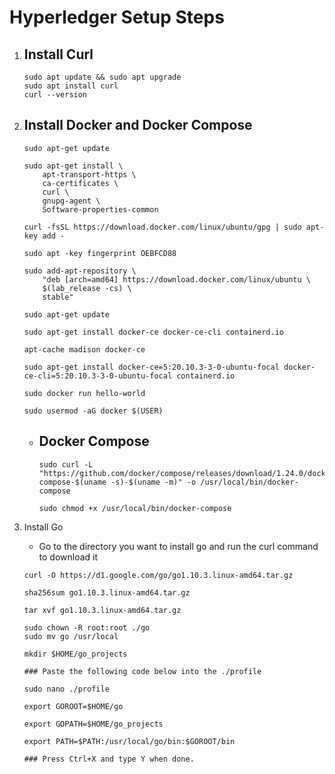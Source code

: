 # Hyperledger Setup Steps

1.  Install Curl
    -   
        sudo apt update && sudo apt upgrade
        sudo apt install curl
        curl --version
2.  Install Docker and Docker Compose
    -   
        sudo apt-get update

        sudo apt-get install \
            apt-transport-https \
            ca-certificates \
            curl \
            gnupg-agent \
            Software-properties-common

        curl -fsSL https://download.docker.com/linux/ubuntu/gpg | sudo apt-key add -

        sudo apt -key fingerprint OEBFCD88

        sudo add-apt-repository \
            "deb [arch=amd64] https://download.docker.com/linux/ubuntu \
            $(lab_release -cs) \
            stable"
        
        sudo apt-get update

        sudo apt-get install docker-ce docker-ce-cli containerd.io

        apt-cache madison docker-ce

        sudo apt-get install docker-ce=5:20.10.3-3-0-ubuntu-focal docker-ce-cli=5:20.10.3-3-0-ubuntu-focal containerd.io
        
        sudo docker run hello-world

        sudo usermod -aG docker $(USER)
    -   Docker Compose 
        -   
            sudo curl -L "https://github.com/docker/compose/releases/download/1.24.0/docker-compose-$(uname -s)-$(uname -m)" -o /usr/local/bin/docker-compose

            sudo chmod +x /usr/local/bin/docker-compose

        <LOGOUT AND RELOGIN AT THIS STEP>
3.  Install Go

    -    Go to the directory you want to install go and run the curl command to download it

        curl -O https://d1.google.com/go/go1.10.3.linux-amd64.tar.gz

        sha256sum go1.10.3.linux-amd64.tar.gz

        tar xvf go1.10.3.linux-amd64.tar.gz

        sudo chown -R root:root ./go
        sudo mv go /usr/local

        mkdir $HOME/go_projects

        ### Paste the following code below into the ./profile 

        sudo nano ./profile

        export GOROOT=$HOME/go

        export GOPATH=$HOME/go_projects

        export PATH=$PATH:/usr/local/go/bin:$GOROOT/bin

        ### Press Ctrl+X and type Y when done.




